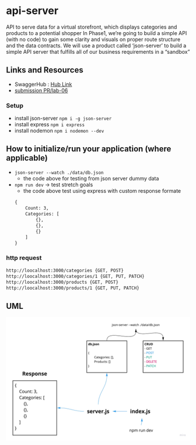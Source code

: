 # api-server
API to serve data for a virtual storefront, which displays categories and products to a potential shopper
In Phase1, we’re going to build a simple API (with no code) to gain some clarity and visuals on proper route structure and the data contracts. We will use a product called ‘json-server’ to build a simple API server that fulfills all of our business requirements in a “sandbox”


 ## Links and Resources
- SwaggerHub : [Hub Link](https://app.swaggerhub.com/apis/wafifi/class06/0.1)
 - [submission PR/lab-06 ](https://github.com/waleedafifi-401-advanced-javascript/api-server/pull/1)
 

### Setup

- install json-server `npm i -g json-server`
- install express `npm i express`
- install nodemon `npm i nodemon --dev`

## How to initialize/run your application (where applicable)

* `json-server --watch ./data/db.json`
   * the code above for testing from json server dummy data
* `npm run dev` -> test stretch goals 
   * the code above test using express with custom response formate
   ```
   {
       Count: 3,
       Categories: [
           {},
           {},
           {}
       ]
   } 
   ```

### http request
```
http://loocalhost:3000/categories {GET, POST}
http://loocalhost:3000/categories/1 {GET, PUT, PATCH}
http://loocalhost:3000/products {GET, POST}
http://loocalhost:3000/products/1 {GET, PUT, PATCH}
```
 

## UML

![UML Diagrame ](assets/uml.jpg)
